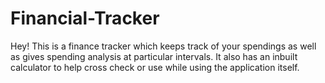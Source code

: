 # Financial-Tracker
Hey! This is a finance tracker which keeps track of your spendings as well as gives spending analysis at particular intervals. It also has an inbuilt calculator to help cross check or use while using the application itself. 
